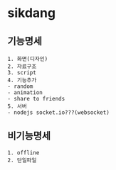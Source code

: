 # sikdang
## 기능명세
```
1. 화면(디자인)
2. 자료구조
3. script 
4. 기능추가
- random 
- animation
- share to friends
5. 서버
- nodejs socket.io???(websocket)
```

## 비기능명세
```
1. offline 
2. 단일파일
```
